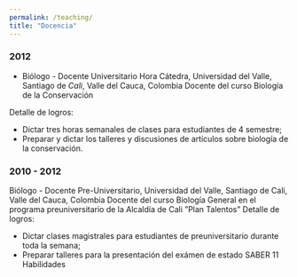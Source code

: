 ```yaml
---
permalink: /teaching/
title: "Docencia"
---
```

### 2012

* Biólogo - Docente Universitario Hora Cátedra, Universidad del Valle, Santiago de
*Cali*, Valle del Cauca, Colombia
Docente del curso Biología de la Conservación

Detalle de logros:

  * Dictar tres horas semanales de clases para estudiantes de 4 semestre;
  * Preparar y dictar los talleres y discusiones de artículos sobre biología de la conservación.

### 2010 - 2012

Biólogo - Docente Pre-Universitario, Universidad del Valle, Santiago de Cali, Valle
del Cauca, Colombia
Docente del curso Biología General en el programa preuniversitario de la Alcaldía de Cali ”Plan Talentos”
Detalle de logros:
  * Dictar clases magistrales para estudiantes de preuniversitario durante toda la semana;
  * Preparar talleres para la presentación del exámen de estado SABER 11
Habilidades